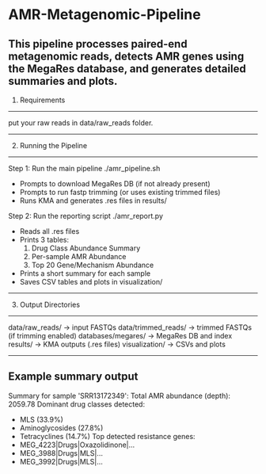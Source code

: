 # AMR-Metagenomic-Pipeline
This pipeline processes paired-end metagenomic reads, detects AMR genes using the  MegaRes database, and generates detailed summaries and plots.
-----------------------------------
1) Requirements
-----------------------------------
put your raw reads in data/raw_reads folder.

-----------------------------------
2) Running the Pipeline
-----------------------------------
Step 1: Run the main pipeline 
    ./amr_pipeline.sh

   - Prompts to download MegaRes DB (if not already present)
   - Prompts to run fastp trimming (or uses existing trimmed files)
   - Runs KMA and generates .res files in results/

Step 2: Run the reporting script
    ./amr_report.py

   - Reads all .res files
   - Prints 3 tables:
        1. Drug Class Abundance Summary
        2. Per-sample AMR Abundance
        3. Top 20 Gene/Mechanism Abundance
   - Prints a short summary for each sample
   - Saves CSV tables and plots in visualization/

-----------------------------------
3) Output Directories
-----------------------------------
data/raw_reads/       -> input FASTQs
data/trimmed_reads/   -> trimmed FASTQs (if trimming enabled)
databases/megares/    -> MegaRes DB and index
results/              -> KMA outputs (.res files)
visualization/        -> CSVs and plots

-----------------------------------
Example summary output
-----------------------------------
Summary for sample 'SRR13172349':
Total AMR abundance (depth): 2059.78
Dominant drug classes detected:
  - MLS (33.9%)
  - Aminoglycosides (27.8%)
  - Tetracyclines (14.7%)
Top detected resistance genes:
  - MEG_4223|Drugs|Oxazolidinone|...
  - MEG_3988|Drugs|MLS|...
  - MEG_3992|Drugs|MLS|...
